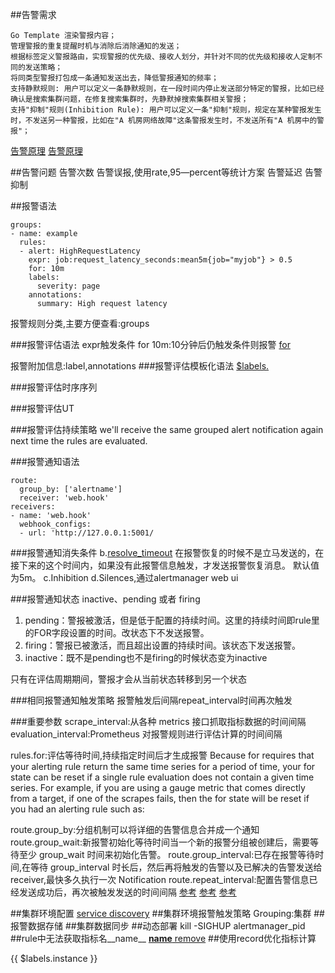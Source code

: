 
##告警需求
```
Go Template 渲染警报内容；
管理警报的重复提醒时机与消除后消除通知的发送；
根据标签定义警报路由，实现警报的优先级、接收人划分，并针对不同的优先级和接收人定制不同的发送策略；
将同类型警报打包成一条通知发送出去，降低警报通知的频率；
支持静默规则: 用户可以定义一条静默规则，在一段时间内停止发送部分特定的警报，比如已经确认是搜索集群问题，在修复搜索集群时，先静默掉搜索集群相关警报；
支持"抑制"规则(Inhibition Rule): 用户可以定义一条"抑制"规则，规定在某种警报发生时，不发送另一种警报，比如在"A 机房网络故障"这条警报发生时，不发送所有"A 机房中的警报"；
```

[告警原理](https://zhuanlan.zhihu.com/p/63270049)
[告警原理](https://prometheus.io/docs/alerting/latest/configuration/)

##告警问题
告警次数
告警误报,使用rate,95—percent等统计方案
告警延迟
告警抑制

##报警语法
```
groups:
- name: example
  rules:
  - alert: HighRequestLatency
    expr: job:request_latency_seconds:mean5m{job="myjob"} > 0.5
    for: 10m
    labels:
      severity: page
    annotations:
      summary: High request latency
```
报警规则分类,主要方便查看:groups[](https://www.yxingxing.net/archives/alertmanager-20191218-config#groups)

###报警评估语法
expr触发条件
for 10m:10分钟后仍触发条件则报警
[for](https://prometheus.io/docs/prometheus/latest/configuration/alerting_rules/)

报警附加信息:label,annotations
###报警评估模板化语法
[$labels.<labelname>](https://prometheus.io/docs/prometheus/latest/configuration/alerting_rules/)

###报警评估时序序列


###报警评估UT
[](https://prometheus.io/docs/prometheus/latest/configuration/unit_testing_rules/)

###报警评估持续策略
we'll receive the same grouped alert notification again next time the rules are evaluated.

###报警通知语法
```
route:
  group_by: ['alertname']
  receiver: 'web.hook'
receivers:
- name: 'web.hook'
  webhook_configs:
  - url: 'http://127.0.0.1:5001/
```


###报警通知消失条件
b.[resolve_timeout](https://yunlzheng.gitbook.io/prometheus-book/parti-prometheus-ji-chu/alert/alert-manager-config)
在报警恢复的时候不是立马发送的，在接下来的这个时间内，如果没有此报警信息触发，才发送报警恢复消息。 默认值为5m。
c.Inhibition
d.Silences,通过alertmanager web ui

###报警通知状态
inactive、pending 或者 firing

1. pending：警报被激活，但是低于配置的持续时间。这里的持续时间即rule里的FOR字段设置的时间。改状态下不发送报警。
2. firing：警报已被激活，而且超出设置的持续时间。该状态下发送报警。
3. inactive：既不是pending也不是firing的时候状态变为inactive

只有在评估周期期间，警报才会从当前状态转移到另一个状态


###相同报警通知触发策略
报警触发后间隔repeat_interval时间再次触发

###重要参数
scrape_interval:从各种 metrics 接口抓取指标数据的时间间隔
evaluation_interval:Prometheus 对报警规则进行评估计算的时间间隔

rules.for:评估等待时间,持续指定时间后才生成报警
Because for requires that your alerting rule return the same time series for a period of time, your for state can be reset if a single rule evaluation does not contain a given time series. For example, if you are using a gauge metric that comes directly from a target, if one of the scrapes fails, then the for state will be reset if you had an alerting rule such as:

route.group_by:分组机制可以将详细的告警信息合并成一个通知
route.group_wait:新报警初始化等待时间当一个新的报警分组被创建后，需要等待至少 group_wait 时间来初始化告警。
route.group_interval:已存在报警等待时间,在等待 group_interval 时长后，然后再将触发的告警以及已解决的告警发送给 receiver,最快多久执行一次 Notification
route.repeat_interval:配置告警信息已经发送成功后，再次被触发发送的时间间隔
[参考](https://www.qikqiak.com/post/alertmanager-when-alert/)
[参考](https://www.robustperception.io/whats-the-difference-between-group_interval-group_wait-and-repeat_interval)
[参考](http://code2life.top/2020/02/28/0048-prometheus-in-action-start/)

##集群环境配置
[service discovery](https://prometheus.io/docs/prometheus/latest/configuration/configuration/#alertmanager_config)
##集群环境报警触发策略
Grouping:集群
##报警数据存储
##集群数据同步
##动态部署
kill -SIGHUP alertmanager_pid
##rule中无法获取指标名__name__
[__name__ remove](https://www.robustperception.io/whats-in-a-__name__)
##使用record优化指标计算

{{ $labels.instance }} 
